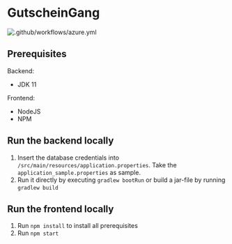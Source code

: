 # GutscheinGang
![.github/workflows/azure.yml](https://github.com/Corona-Killer/GutscheinGang/workflows/.github/workflows/azure.yml/badge.svg?branch=master)
## Prerequisites
Backend:
- JDK 11 

Frontend:
- NodeJS
- NPM

## Run the backend locally
1. Insert the database credentials into ```/src/main/resources/application.properties```. Take the ```application_sample.properties``` as sample.
2. Run it directly by executing ```gradlew bootRun``` or build a jar-file by running ```gradlew build```

## Run the frontend locally
1. Run ```npm install``` to install all prerequisites
2. Run ```npm start```
